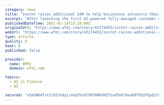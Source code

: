 ```yaml
---
category: news
title: "Instnt raises additional $4M to help businesses outsource their digital customer onboarding problems to an AI"
excerpt: "After launching the first AI-powered fully managed customer onboarding service for businesses that includes up to"
publishedDateTime: 2021-01-14T15:28:00Z
originalUrl: "https://www.wfmj.com/story/43174453/instnt-raises-additional-4m-to-help-businesses-outsource-their-digital-customer-onboarding-problems-to-an-ai"
webUrl: "https://www.wfmj.com/story/43174453/instnt-raises-additional-4m-to-help-businesses-outsource-their-digital-customer-onboarding-problems-to-an-ai"
type: article
quality: 0
heat: 0
published: false

provider:
  name: WFMJ
  domain: wfmj.com

topics:
  - AI in Finance
  - AI

secured: "xSm5NK4fstZr0IJn8yi/ekqYhuXlVBf0NXVHZY2udTePi9nu697FQzP5pd2lGz5q8LqtgT3p4yRChHvihnwsR7W7jsLTHxMH/RrOqeb0U6CKLfrGyUcs0IQCv5PQ/MiekDhrecCE7dTC6+7D/Mho227MhOiFsFGxwAPLH3Dhe5PTUQxYtb1nu7fP6nyP/+hOiVbP4r+aQrbtBlhJp1tTazGcyvnXDRXciYM5U1tuRkKw6pyu9BGBDJr1EpgeASbJeUI53GzM3AztQDvQ1WM1V+QiVxFvIhCGAZGZSKrzGDLcF/zksX3Xpg4odMpoksZWzLKJehpRar7KYp8QUnEHO1fpiBGZLgMPFOPLCRv4T+0=;EvHxDNhBeHpPpZxnuY7IZQ=="
---
```


